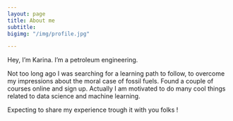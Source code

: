 ```yaml
---
layout: page
title: About me
subtitle: 
bigimg: "/img/profile.jpg"

---
```


Hey, I’m Karina. I’m a petroleum engineering.

Not too long ago I was searching for a learning path to follow, to overcome my impressions about the moral case of fossil fuels. Found a couple of courses online and sign up. Actually I am motivated to do many cool things related to data science and machine learning.

Expecting to share my experience trough it with you folks !